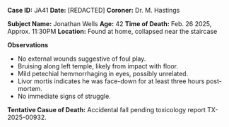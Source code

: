 **Case ID:** JA41
**Date:** [REDACTED]
**Coroner:** Dr. M. Hastings

**Subject Name:** Jonathan Wells
**Age:** 42
**Time of Death:** Feb. 26 2025, Approx. 11:30PM
**Location:** Found at home, collapsed near the staircase

**Observations**
- No external wounds suggestive of foul play.
- Bruising along left temple, likely from impact with floor.
- Mild petechial hemmorrhaging in eyes, possibly unrelated.
- Livor mortis indicates he was face-down for at least three hours post-mortem.
- No immediate signs of struggle.

**Tentative Casue of Death:** Accidental fall pending toxicology report TX-2025-00932.
